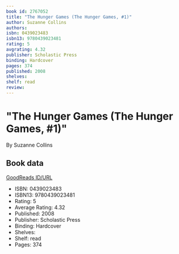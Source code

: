 ```yaml
---
book id: 2767052
title: "The Hunger Games (The Hunger Games, #1)"
author: Suzanne Collins
authors: 
isbn: 0439023483
isbn13: 9780439023481
rating: 5
avgrating: 4.32
publisher: Scholastic Press
binding: Hardcover
pages: 374
published: 2008
shelves: 
shelf: read
review: 
---
```


# "The Hunger Games (The Hunger Games, #1)"

By Suzanne Collins

## Book data

[GoodReads ID/URL](https://www.goodreads.com/book/show/2767052)

- ISBN: 0439023483
- ISBN13: 9780439023481
- Rating: 5
- Average Rating: 4.32
- Published: 2008
- Publisher: Scholastic Press
- Binding: Hardcover
- Shelves: 
- Shelf: read
- Pages: 374

